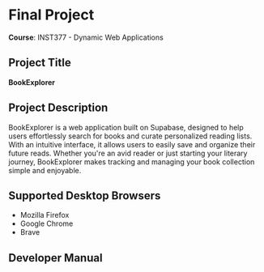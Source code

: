 # Final Project  
**Course**: INST377 - Dynamic Web Applications

## Project Title
**BookExplorer**

## Project Description
BookExplorer is a web application built on Supabase, designed to help users effortlessly search for books and curate personalized reading lists. With an intuitive interface, it allows users to easily save and organize their future reads. Whether you're an avid reader or just starting your literary journey, BookExplorer makes tracking and managing your book collection simple and enjoyable.

## Supported Desktop Browsers
- Mozilla Firefox
- Google Chrome
- Brave

## Developer Manual
